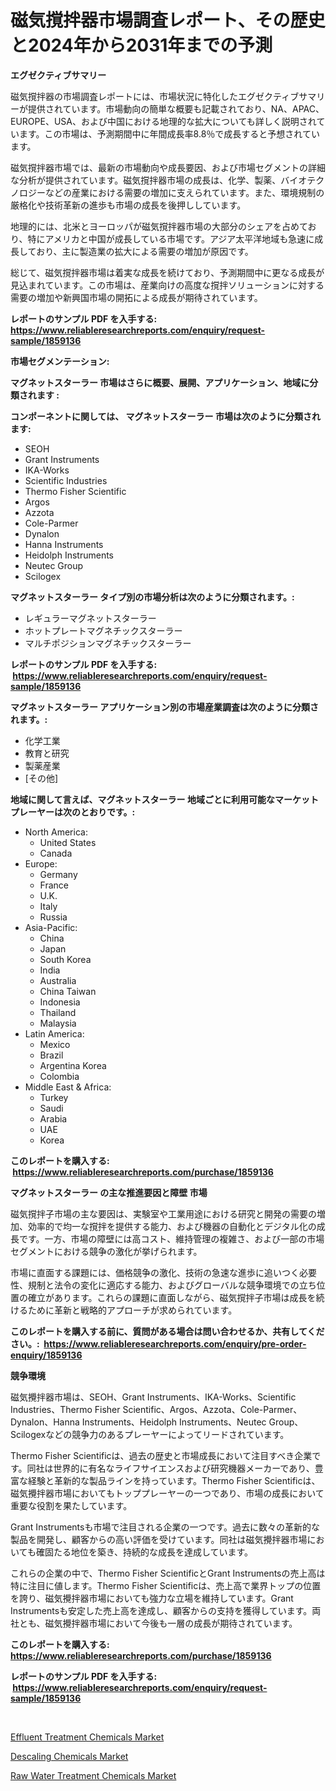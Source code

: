 <p><h1>磁気撹拌器市場調査レポート、その歴史と2024年から2031年までの予測</h1></p><p><strong>エグゼクティブサマリー</strong></p>
<p><p>磁気撹拌器の市場調査レポートには、市場状況に特化したエグゼクティブサマリーが提供されています。市場動向の簡単な概要も記載されており、NA、APAC、EUROPE、USA、および中国における地理的な拡大についても詳しく説明されています。この市場は、予測期間中に年間成長率8.8％で成長すると予想されています。</p><p>磁気撹拌器市場では、最新の市場動向や成長要因、および市場セグメントの詳細な分析が提供されています。磁気撹拌器市場の成長は、化学、製薬、バイオテクノロジーなどの産業における需要の増加に支えられています。また、環境規制の厳格化や技術革新の進歩も市場の成長を後押ししています。</p><p>地理的には、北米とヨーロッパが磁気撹拌器市場の大部分のシェアを占めており、特にアメリカと中国が成長している市場です。アジア太平洋地域も急速に成長しており、主に製造業の拡大による需要の増加が原因です。</p><p>総じて、磁気撹拌器市場は着実な成長を続けており、予測期間中に更なる成長が見込まれています。この市場は、産業向けの高度な撹拌ソリューションに対する需要の増加や新興国市場の開拓による成長が期待されています。</p></p>
<p><strong>レポートのサンプル PDF を入手する: <a href="https://www.reliableresearchreports.com/enquiry/request-sample/1859136">https://www.reliableresearchreports.com/enquiry/request-sample/1859136</a></strong></p>
<p><strong>市場セグメンテーション:</strong></p>
<p><strong> マグネットスターラー 市場はさらに概要、展開、アプリケーション、地域に分類されます :</strong></p>
<p><strong>コンポーネントに関しては、 マグネットスターラー 市場は次のように分類されます: &nbsp;</strong></p>
<p><ul><li>SEOH</li><li>Grant Instruments</li><li>IKA-Works</li><li>Scientific Industries</li><li>Thermo Fisher Scientific</li><li>Argos</li><li>Azzota</li><li>Cole-Parmer</li><li>Dynalon</li><li>Hanna Instruments</li><li>Heidolph Instruments</li><li>Neutec Group</li><li>Scilogex</li></ul></p>
<p><strong> マグネットスターラー タイプ別の市場分析は次のように分類されます。:</strong></p>
<p><ul><li>レギュラーマグネットスターラー</li><li>ホットプレートマグネチックスターラー</li><li>マルチポジションマグネチックスターラー</li></ul></p>
<p><strong>レポートのサンプル PDF を入手する: &nbsp;<a href="https://www.reliableresearchreports.com/enquiry/request-sample/1859136">https://www.reliableresearchreports.com/enquiry/request-sample/1859136</a></strong></p>
<p><strong> マグネットスターラー アプリケーション別の市場産業調査は次のように分類されます。:</strong></p>
<p><ul><li>化学工業</li><li>教育と研究</li><li>製薬産業</li><li>[その他]</li></ul></p>
<p><strong>地域に関して言えば、マグネットスターラー 地域ごとに利用可能なマーケットプレーヤーは次のとおりです。:</strong></p>
<p><ul>
    <li>
        North America:
        <ul>
            <li>United States</li>
            <li>Canada</li>
        </ul>
    </li>
    <li>
        Europe:
        <ul>
            <li>Germany</li>
            <li>France</li>
            <li>U.K.</li>
            <li>Italy</li>
            <li>Russia</li>
        </ul>
    </li>
    <li>
        Asia-Pacific:
        <ul>
            <li>China</li>
            <li>Japan</li>
            <li>South Korea</li>
            <li>India</li>
            <li>Australia</li>
            <li>China Taiwan</li>
            <li>Indonesia</li>
            <li>Thailand</li>
            <li>Malaysia</li>
        </ul>
    </li>
    <li>
        Latin America:
        <ul>
            <li>Mexico</li>
            <li>Brazil</li>
            <li>Argentina Korea</li>
            <li>Colombia</li>
        </ul>
    </li>
    <li>
        Middle East & Africa:
        <ul>
            <li>Turkey</li>
            <li>Saudi</li>
            <li>Arabia</li>
            <li>UAE</li>
            <li>Korea</li>
        </ul>
    </li>
    </ul></p>
<p><strong>このレポートを購入する: &nbsp;<a href="https://www.reliableresearchreports.com/purchase/1859136">https://www.reliableresearchreports.com/purchase/1859136</a></strong></p>
<p><strong>マグネットスターラー の主な推進要因と障壁 市場</strong></p>
<p><p>磁気撹拌子市場の主な要因は、実験室や工業用途における研究と開発の需要の増加、効率的で均一な撹拌を提供する能力、および機器の自動化とデジタル化の成長です。一方、市場の障壁には高コスト、維持管理の複雑さ、および一部の市場セグメントにおける競争の激化が挙げられます。</p><p>市場に直面する課題には、価格競争の激化、技術の急速な進歩に追いつく必要性、規制と法令の変化に適応する能力、およびグローバルな競争環境での立ち位置の確立があります。これらの課題に直面しながら、磁気撹拌子市場は成長を続けるために革新と戦略的アプローチが求められています。</p></p>
<p><strong>このレポートを購入する前に、質問がある場合は問い合わせるか、共有してください。:&nbsp; <a href="https://www.reliableresearchreports.com/enquiry/pre-order-enquiry/1859136">https://www.reliableresearchreports.com/enquiry/pre-order-enquiry/1859136</a></strong></p>
<p><strong>競争環境</strong></p>
<p><p>磁気攪拌器市場は、SEOH、Grant Instruments、IKA-Works、Scientific Industries、Thermo Fisher Scientific、Argos、Azzota、Cole-Parmer、Dynalon、Hanna Instruments、Heidolph Instruments、Neutec Group、Scilogexなどの競争力のあるプレーヤーによってリードされています。</p><p>Thermo Fisher Scientificは、過去の歴史と市場成長において注目すべき企業です。同社は世界的に有名なライフサイエンスおよび研究機器メーカーであり、豊富な経験と革新的な製品ラインを持っています。Thermo Fisher Scientificは、磁気攪拌器市場においてもトッププレーヤーの一つであり、市場の成長において重要な役割を果たしています。</p><p>Grant Instrumentsも市場で注目される企業の一つです。過去に数々の革新的な製品を開発し、顧客からの高い評価を受けています。同社は磁気攪拌器市場においても確固たる地位を築き、持続的な成長を達成しています。</p><p>これらの企業の中で、Thermo Fisher ScientificとGrant Instrumentsの売上高は特に注目に値します。Thermo Fisher Scientificは、売上高で業界トップの位置を誇り、磁気攪拌器市場においても強力な立場を維持しています。Grant Instrumentsも安定した売上高を達成し、顧客からの支持を獲得しています。両社とも、磁気攪拌器市場において今後も一層の成長が期待されています。</p></p>
<p><strong>このレポートを購入する: &nbsp; <a href="https://www.reliableresearchreports.com/purchase/1859136">https://www.reliableresearchreports.com/purchase/1859136</a></strong></p>
<p><strong>レポートのサンプル PDF を入手する: &nbsp;<a href="https://www.reliableresearchreports.com/enquiry/request-sample/1859136">https://www.reliableresearchreports.com/enquiry/request-sample/1859136</a></strong><strong></strong></p>
<p>&nbsp;</p>
<p><p><a href="https://github.com/bmorecock/Market-Research-Report-List-2/blob/main/effluent-treatment-chemicals-market.md">Effluent Treatment Chemicals Market</a></p><p><a href="https://github.com/yemakinde/Market-Research-Report-List-1/blob/main/descaling-chemicals-market.md">Descaling Chemicals Market</a></p><p><a href="https://github.com/jsmusil/Market-Research-Report-List-2/blob/main/raw-water-treatment-chemicals-market.md">Raw Water Treatment Chemicals Market</a></p></p>
